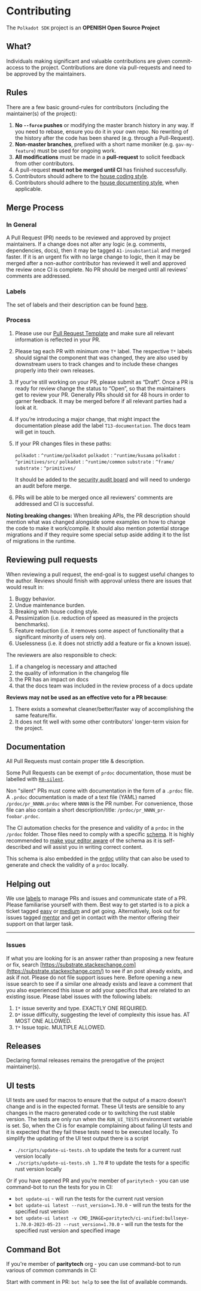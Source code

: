 # Contributing

The `Polkadot SDK` project is an **OPENISH Open Source Project**

## What?

Individuals making significant and valuable contributions are given commit-access to the project.
Contributions are done via pull-requests and need to be approved by the maintainers.

## Rules

There are a few basic ground-rules for contributors (including the maintainer(s) of the project):

1. **No `--force` pushes** or modifying the master branch history in any way.
   If you need to rebase, ensure you do it in your own repo. No rewriting of the history
   after the code has been shared (e.g. through a Pull-Request).
2. **Non-master branches**, prefixed with a short name moniker (e.g. `gav-my-feature`) must be
   used for ongoing work.
3. **All modifications** must be made in a **pull-request** to solicit feedback from other contributors.
4. A pull-request **must not be merged until CI** has finished successfully.
5. Contributors should adhere to the [house coding style](./STYLE_GUIDE.md).
6. Contributors should adhere to the [house documenting style](./DOCUMENTATION_GUIDELINES.md), when applicable.

## Merge Process

### In General

A Pull Request (PR) needs to be reviewed and approved by project maintainers.
If a change does not alter any logic (e.g. comments, dependencies, docs), then it may be tagged
`A1-insubstantial` and merged faster.
If it is an urgent fix with no large change to logic, then it may be merged after a non-author
contributor has reviewed it well and approved the review once CI is complete.
No PR should be merged until all reviews' comments are addressed.

### Labels

The set of labels and their description can be found [here](https://paritytech.github.io/labels/doc_polkadot-sdk.html).

### Process

1. Please use our [Pull Request Template](./PULL_REQUEST_TEMPLATE.md) and make sure all relevant
   information is reflected in your PR.
2. Please tag each PR with minimum one `T*` label. The respective `T*` labels should signal the
   component that was changed, they are also used by downstream users to track changes and to
   include these changes properly into their own releases.
3. If your’re still working on your PR, please submit as “Draft”. Once a PR is ready for review change
   the status to “Open”, so that the maintainers get to review your PR. Generally PRs should sit for
   48 hours in order to garner feedback. It may be merged before if all relevant parties had a look at it.
4. If you’re introducing a major change, that might impact the documentation please add the label
   `T13-documentation`. The docs team will get in touch.
5. If your PR changes files in these paths:

   `polkadot` : `^runtime/polkadot`
   `polkadot` : `^runtime/kusama`
   `polkadot` : `^primitives/src/`
   `polkadot` : `^runtime/common`
   `substrate` : `^frame/`
   `substrate` : `^primitives/`

   It should be added to the [security audit board](https://github.com/orgs/paritytech/projects/103)
   and will need to undergo an audit before merge.
6. PRs will be able to be merged once all reviewers' comments are addressed and CI is successful.

**Noting breaking changes:**
When breaking APIs, the PR description should mention what was changed alongside some examples on how
to change the code to make it work/compile.
It should also mention potential storage migrations and if they require some special setup aside adding
it to the list of migrations in the runtime.

## Reviewing pull requests

When reviewing a pull request, the end-goal is to suggest useful changes to the author.
Reviews should finish with approval unless there are issues that would result in:
1. Buggy behavior.
2. Undue maintenance burden.
3. Breaking with house coding style.
4. Pessimization (i.e. reduction of speed as measured in the projects benchmarks).
5. Feature reduction (i.e. it removes some aspect of functionality that a significant minority of users rely on).
6. Uselessness (i.e. it does not strictly add a feature or fix a known issue).

The reviewers are also responsible to check:

1. if a changelog is necessary and attached
1. the quality of information in the changelog file
1. the PR has an impact on docs
1. that the docs team was included in the review process of a docs update

**Reviews may not be used as an effective veto for a PR because**:
1. There exists a somewhat cleaner/better/faster way of accomplishing the same feature/fix.
2. It does not fit well with some other contributors' longer-term vision for the project.

## Documentation

All Pull Requests must contain proper title & description.

Some Pull Requests can be exempt of `prdoc` documentation, those
must be labelled with
[`R0-silent`](https://github.com/paritytech/labels/blob/main/ruled_labels/specs_polkadot-sdk.yaml#L89-L91).

Non "silent" PRs must come with documentation in the form of a `.prdoc` file.
A `.prdoc` documentation is made of a text file (YAML) named `/prdoc/pr_NNNN.prdoc` where `NNNN` is the PR number.
For convenience, those file can also contain a short description/title: `/prdoc/pr_NNNN_pr-foobar.prdoc`.

The CI automation checks for the presence and validity of a `prdoc` in the `/prdoc` folder.
Those files need to comply with a specific [schema](https://github.com/paritytech/prdoc/blob/master/schema_user.json). It
is highly recommended to [make your editor aware](https://github.com/paritytech/prdoc#schemas) of the schema as it is
self-described and will assist you in writing correct content.

This schema is also embedded in the
[prdoc](https://github.com/paritytech/prdoc) utility that can also be used to generate and check the validity of a
`prdoc` locally.

## Helping out

We use [labels](https://github.com/paritytech/polkadot-sdk/labels) to manage PRs and issues and communicate
state of a PR. Please familiarise yourself with them. Best way to get started is to a pick a ticket tagged
[easy](https://github.com/paritytech/polkadot-sdk/issues?q=is%3Aopen+is%3Aissue+label%3AD0-easy)
or [medium](https://github.com/paritytech/polkadot-sdk/issues?q=is%3Aopen+is%3Aissue+label%3AD1-medium)
and get going. Alternatively, look out for issues tagged [mentor](https://github.com/paritytech/polkadot-sdk/issues?q=is%3Aopen+is%3Aissue+label%3AC1-mentor)
and get in contact with the mentor offering their support on that larger task.

****

### Issues

If what you are looking for is an answer rather than proposing a new feature or fix, search
[https://substrate.stackexchange.com](https://substrate.stackexchange.com/) to see if an post already
exists, and ask if not. Please do not file support issues here.
Before opening a new issue search to see if a similar one already exists and leave a comment that you
also experienced this issue or add your specifics that are related to an existing issue.
Please label issues with the following labels:
1. `I*`  issue severity and type. EXACTLY ONE REQUIRED.
2. `D*`  issue difficulty, suggesting the level of complexity this issue has. AT MOST ONE ALLOWED.
3. `T*`  Issue topic. MULTIPLE ALLOWED.

## Releases

Declaring formal releases remains the prerogative of the project maintainer(s).

## UI tests

UI tests are used for macros to ensure that the output of a macro doesn’t change and is in the expected format.
These UI tests are sensible to any changes in the macro generated code or to switching the rust stable version.
The tests are only run when the `RUN_UI_TESTS` environment variable is set. So, when the CI is for example complaining
about failing UI tests and it is expected that they fail these tests need to be executed locally.
To simplify the updating of the UI test output there is a script
- `./scripts/update-ui-tests.sh`   to update the tests for a current rust version locally
- `./scripts/update-ui-tests.sh 1.70` # to update the tests for a specific rust version locally

Or if you have opened PR and you're member of `paritytech` - you can use command-bot to run the tests for you in CI:
- `bot update-ui` - will run the tests for the current rust version
- `bot update-ui latest --rust_version=1.70.0` - will run the tests for the specified rust version
- `bot update-ui latest -v CMD_IMAGE=paritytech/ci-unified:bullseye-1.70.0-2023-05-23 --rust_version=1.70.0` - will run the tests for the specified rust version and specified image

## Command Bot

If you're member of **paritytech** org - you can use command-bot to run various of common commands in CI:

Start with comment in PR: `bot help` to see the list of available commands.
